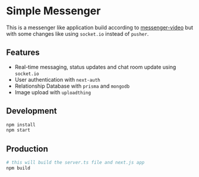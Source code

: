 # Simple Messenger

This is a messenger like application build according to [messenger-video](https://github.com/AntonioErdeljac/messenger-video) but with some changes like using `socket.io` instead of `pusher`.

## Features

- Real-time messaging, status updates and chat room update using `socket.io`
- User authentication with `next-auth`
- Relationship Database with `prisma` and `mongodb`
- Image upload with `uploadthing`

## Development

```bash
npm install
npm start
```

## Production

```bash
# this will build the server.ts file and next.js app
npm build
```
